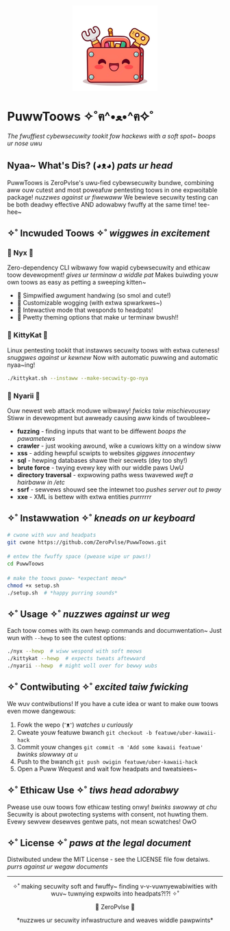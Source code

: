 <p align="center">
  <img src="purrtoows.png" alt="PuwwToows Wogo" width="200"/>
</p>

# PuwwToows ✧˚ฅ^•ﻌ•^ฅ✧˚

*The fwuffiest cybewsecuwity tookit fow hackews with a soft spot~ *boops ur nose* uwu*

## Nyaa~ What's Dis? (◕ᴥ◕) *pats ur head*

PuwwToows is ZeroPvlse's uwu-fied cybewsecuwity bundwe, combining aww ouw cutest and most poweafuw pentesting toows in one expwoitable package! *nuzzwes against ur fiwewaww* We bewieve secuwity testing can be both deadwy effective AND adowabwy fwuffy at the same time! tee-hee~

## ✧˚ Incwuded Toows ✧˚ *wiggwes in excitement*

### 🌸 Nyx 🌸
Zero-dependency CLI wibwawy fow wapid cybewsecuwity and ethicaw toow devewopment! *gives ur terminaw a widdle pat* Makes buiwding youw own toows as easy as petting a sweeping kitten~

- 🐾 Simpwified awgument handwing (so smol and cute!)
- 🐾 Customizable wogging (with extwa spwarkwes~)
- 🐾 Intewactive mode that wesponds to headpats!
- 🐾 Pwetty theming options that make ur terminaw bwush!!

### 🔐 KittyKat 🔐
Linux pentesting tookit that instawws secuwity toows with extwa cuteness! *snuggwes against ur kewnew* Now with automatic puwwing and automatic nyaa~ing!

```bash
./kittykat.sh --instaww --make-secuwity-go-nya
```

### 🌈 Nyarii 🌈
Ouw newest web attack moduwe wibwawy! *fwicks taiw mischievouswy* Stiww in devewopment but awweady causing aww kinds of twoubleee~

- **fuzzing** - finding inputs that want to be diffewent *boops the pawametews*
- **crawler** - just wooking awound, wike a cuwiows kitty on a window siww 
- **xss** - adding hewpful scwipts to websites *giggwes innocentwy*
- **sql** - hewping databases shawe their secwets (dey too shy!)
- **brute force** - twying evewy key with our widdle paws UwU
- **directory traversal** - expwowing paths wess twavewed *weft a hairbaww in /etc*
- **ssrf** - sewvews shouwd see the intewnet too *pushes server out to pway*
- **xxe** - XML is bettew with extwa entities *purrrrrr*

## ✧˚ Instawwation ✧˚ *kneads on ur keyboard*

```bash
# cwone with wuv and headpats
git cwone https://github.com/ZeroPvlse/PuwwToows.git

# entew the fwuffy space (pwease wipe ur paws!)
cd PuwwToows

# make the toows puww~ *expectant meow*
chmod +x setup.sh
./setup.sh  # *happy purring sounds*
```

## ✧˚ Usage ✧˚ *nuzzwes against ur weg*

Each toow comes with its own hewp commands and documwentation~ Just wun with `--hewp` to see the cutest options:

```bash
./nyx --hewp  # wiww wespond with soft meows
./kittykat --hewp  # expects tweats aftewward
./nyarii --hewp  # might woll over for bewwy wubs
```

## ✧˚ Contwibuting ✧˚ *excited taiw fwicking*

We wuv contwibutions! If you have a cute idea or want to make ouw toows even mowe dangewous:

1. Fowk the wepo (ᵔᴥᵔ) *watches u curiously*
2. Cweate youw featuwe bwanch `git checkout -b featuwe/uber-kawaii-hack`
3. Commit youw changes `git commit -m 'Add some kawaii featuwe'` *bwinks slowwwy at u*
4. Push to the bwanch `git push owigin featuwe/uber-kawaii-hack`
5. Open a Puww Wequest and wait fow headpats and tweatsiees~

## ✧˚ Ethicaw Use ✧˚ *tiws head adorabwy*

Pwease use ouw toows fow ethicaw testing onwy! *bwinks swowwy at chu* Secuwity is about pwotecting systems with consent, not huwting them. Evewy sewvew desewves gentwe pats, not mean scwatches! OwO

## ✧˚ License ✧˚ *paws at the legal document*

Distwibuted undew the MIT License - see the LICENSE file fow detaiws. *purrs against ur wegaw documents*

---

<p align="center">✧˚ making secuwity soft and fwuffy~ finding v-v-vuwnyewabiwities with wuv~ tuwnying expwoits into headpats?!?! ✧˚</p>

<p align="center">🌸 ZeroPvlse 🌸</p>

<p align="center">*nuzzwes ur secuwity infwastructure and weaves widdle pawpwints*</p>
